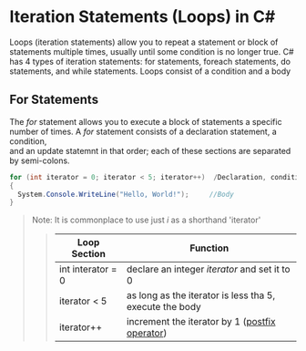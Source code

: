 # Iteration Statements (Loops) in C#
Loops (iteration statements) allow you to repeat a statement or block of statements multiple times, usually until some condition is no longer true.
C# has 4 types of iteration statements: for statements, foreach statements, do statements, and while statements. Loops consist of a condition and a body <br />

## For Statements
The _for_ statement allows you to execute a block of statements a specific number of times. A _for_ statement consists of a declaration statement, a condition, \
and an update statemnt in that order; each of these sections are separated by semi-colons. <br />
```C#
for (int iterator = 0; iterator < 5; iterator++)  /Declaration, condition, and update statements
{
  System.Console.WriteLine("Hello, World!");     //Body
}
```
> Note: It is commonplace to use just _i_ as a shorthand 'iterator'
>> | Loop Section | Function |
>> | ------------ | -------- |
>> | int interator = 0 | declare an integer _iterator_ and set it to 0 |
>> | iterator < 5 | as long as the iterator is less tha 5, execute the body |
>> | iterator++ | increment the iterator by 1 ([postfix operator](https://docs.microsoft.com/en-us/dotnet/csharp/language-reference/operators/arithmetic-operators#increment-operator-)) |

